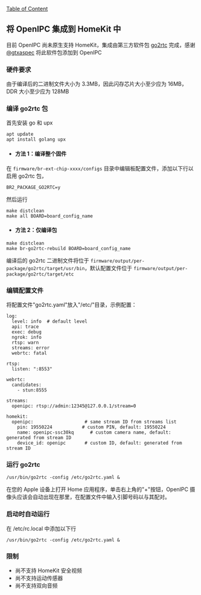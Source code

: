 [Table of Content](../README.zh.md)

将 OpenIPC 集成到 HomeKit 中 
---

目前 OpenIPC 尚未原生支持 HomeKit，集成由第三方软件包 [go2rtc](https://github.com/AlexxIT/go2rtc "go2rtc") 完成，感谢 [@gtxaspec](https://github.com/gtxaspec "@gtxaspec") 将此软件包添加到 OpenIPC

### 硬件要求

由于编译后的二进制文件大小为 3.3MB，因此闪存芯片大小至少应为 16MB，DDR 大小至少应为 128MB

### 编译 go2rtc 包

首先安装 go 和 upx
```
apt update
apt install golang upx
```
- #### 方法 1：编译整个固件 
在 `firmware/br-ext-chip-xxxx/configs` 目录中编辑板配置文件，添加以下行以启用 go2rtc 包，
```
BR2_PACKAGE_GO2RTC=y
```
然后运行
```
make distclean
make all BOARD=board_config_name
```
- #### 方法 2：仅编译包 
```
make distclean
make br-go2rtc-rebuild BOARD=board_config_name
```


编译后的 go2rtc 二进制文件将位于 `firmware/output/per-package/go2rtc/target/usr/bin`，默认配置文件位于 `firmware/output/per-package/go2rtc/target/etc`

### 编辑配置文件

将配置文件"go2rtc.yaml"放入"/etc/"目录，示例配置：

```
log:
  level: info  # default level
  api: trace
  exec: debug
  ngrok: info
  rtsp: warn
  streams: error
  webrtc: fatal

rtsp:
  listen: ":8553"

webrtc:
  candidates:
    - stun:8555

streams:
  openipc: rtsp://admin:12345@127.0.0.1/stream=0

homekit:
  openipc:                   # same stream ID from streams list
    pin: 19550224           # custom PIN, default: 19550224
    name: openipc-ssc30kq      # custom camera name, default: generated from stream ID
    device_id: openipc       # custom ID, default: generated from stream ID
```

### 运行 go2rtc

```
/usr/bin/go2rtc -config /etc/go2rtc.yaml &
```

在您的 Apple 设备上打开 Home 应用程序，单击右上角的"+"按钮，OpenIPC 摄像头应该会自动出现在那里，在配置文件中输入引脚号码以与其配对。

### 启动时自动运行

在 /etc/rc.local 中添加以下行

```
/usr/bin/go2rtc -config /etc/go2rtc.yaml &
```

### 限制

- 尚不支持 HomeKit 安全视频
- 尚不支持运动传感器
- 尚不支持双向音频

